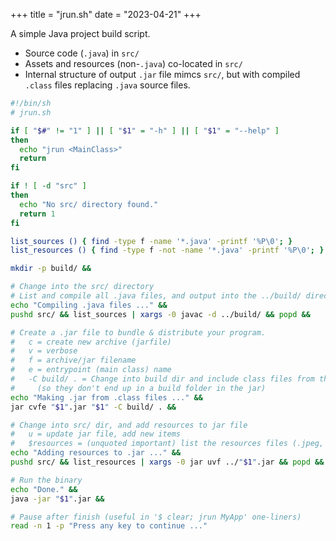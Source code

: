 +++
title = "jrun.sh"
date = "2023-04-21"
+++

A simple Java project build script.

* Source code (`.java`) in `src/`
* Assets and resources (non-`.java`) co-located in `src/`
* Internal structure of output `.jar` file mimcs `src/`, but with compiled `.class` files replacing `.java` source files.

```sh
#!/bin/sh
# jrun.sh

if [ "$#" != "1" ] || [ "$1" = "-h" ] || [ "$1" = "--help" ]
then
  echo "jrun <MainClass>"
  return
fi

if ! [ -d "src" ]
then
  echo "No src/ directory found."
  return 1
fi

list_sources () { find -type f -name '*.java' -printf '%P\0'; }
list_resources () { find -type f -not -name '*.java' -printf '%P\0'; }

mkdir -p build/ &&

# Change into the src/ directory
# List and compile all .java files, and output into the ../build/ directory.
echo "Compiling .java files ..." &&
pushd src/ && list_sources | xargs -0 javac -d ../build/ && popd &&

# Create a .jar file to bundle & distribute your program.
#   c = create new archive (jarfile)
#   v = verbose
#   f = archive/jar filename
#   e = entrypoint (main class) name
#   -C build/ . = Change into build dir and include class files from there
#     (so they don't end up in a build folder in the jar)
echo "Making .jar from .class files ..." &&
jar cvfe "$1".jar "$1" -C build/ . &&

# Change into src/ dir, and add resources to jar file
#   u = update jar file, add new items
#   $resources = (unquoted important) list the resources files (.jpeg, .xml, etc) to include
echo "Adding resources to .jar ..." &&
pushd src/ && list_resources | xargs -0 jar uvf ../"$1".jar && popd &&

# Run the binary
echo "Done." &&
java -jar "$1".jar &&

# Pause after finish (useful in '$ clear; jrun MyApp' one-liners)
read -n 1 -p "Press any key to continue ..."
```

